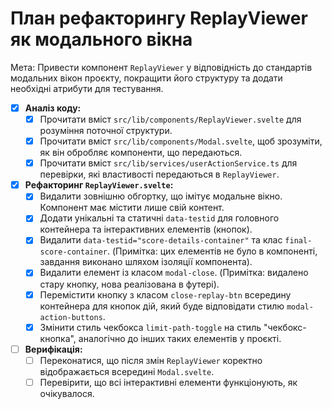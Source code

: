 # План рефакторингу ReplayViewer як модального вікна

Мета: Привести компонент `ReplayViewer` у відповідність до стандартів модальних вікон проєкту, покращити його структуру та додати необхідні атрибути для тестування.

- [x] **Аналіз коду:**
    - [x] Прочитати вміст `src/lib/components/ReplayViewer.svelte` для розуміння поточної структури.
    - [x] Прочитати вміст `src/lib/components/Modal.svelte`, щоб зрозуміти, як він обробляє компоненти, що передаються.
    - [x] Прочитати вміст `src/lib/services/userActionService.ts` для перевірки, які властивості передаються в `ReplayViewer`.

- [x] **Рефакторинг `ReplayViewer.svelte`:**
    - [x] Видалити зовнішню обгортку, що імітує модальне вікно. Компонент має містити лише свій контент.
    - [x] Додати унікальні та статичні `data-testid` для головного контейнера та інтерактивних елементів (кнопок).
    - [x] Видалити `data-testid="score-details-container"` та клас `final-score-container`. (Примітка: цих елементів не було в компоненті, завдання виконано шляхом ізоляції компонента).
    - [x] Видалити елемент із класом `modal-close`. (Примітка: видалено стару кнопку, нова реалізована в футері).
    - [x] Перемістити кнопку з класом `close-replay-btn` всередину контейнера для кнопок дій, який буде відповідати стилю `modal-action-buttons`.
    - [x] Змінити стиль чекбокса `limit-path-toggle` на стиль "чекбокс-кнопка", аналогічно до інших таких елементів у проєкті.

- [ ] **Верифікація:**
    - [ ] Переконатися, що після змін `ReplayViewer` коректно відображається всередині `Modal.svelte`.
    - [ ] Перевірити, що всі інтерактивні елементи функціонують, як очікувалося.